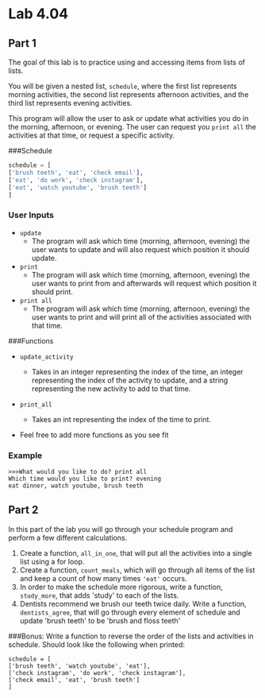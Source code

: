 # Lab 4.04

## Part 1
The goal of this lab is to practice using and accessing items from lists of lists. 

You will be given a nested list, `schedule`, where the first list represents morning activities, the second list represents afternoon activities, and the third list represents evening activities. 

This program will allow the user to ask or update what activities you do in the morning, afternoon, or evening. The user can request you `print all` the activities at that time, or request a specific activity.

###Schedule 

```python
schedule = [
['brush teeth', 'eat', 'check email'],
['eat', 'do work', 'check instagram'],
['eat', 'watch youtube', 'brush teeth']
]
```

### User Inputs
* `update`
	* The program will ask which time (morning, afternoon, evening) the user wants to update and will also request which position it should update.
* `print` 
	*  The program will ask which time (morning, afternoon, evening) the user wants to print from and afterwards will request which position it should print.
* `print all`
	* The program will ask which time (morning, afternoon, evening) the user wants to print and will print all of the activities associated with that time. 	
	
###Functions
* `update_activity`
    * Takes in an integer representing the index of the time, an integer representing the index of the activity to update, and a string representing the new activity to add to that time.
* `print_all`
    * Takes an int representing the index of the time to print.


* Feel free to add more functions as you see fit

### Example

```
>>>What would you like to do? print all
Which time would you like to print? evening
eat dinner, watch youtube, brush teeth
```


## Part 2 

In this part of the lab you will go through your schedule program and perform a few different calculations. 

1. Create a function, `all_in_one`, that will put all the activities into a single list using a for loop. 
2. Create a function, `count_meals`, which will go through all items of the list and keep a count of how many times `'eat'` occurs. 
3. In order to make the schedule more rigorous, write a function, `study_more`, that adds 'study' to each of the lists. 
4. Dentists recommend we brush our teeth twice daily. Write a function, `dentists_agree`, that will go through every element of schedule and update 'brush teeth' to be 'brush and floss teeth'

###Bonus: 
Write a function to reverse the order of the lists and activities in schedule. 
Should look like the following when printed: 

```
schedule = [
['brush teeth', 'watch youtube', 'eat'],
['check instagram', 'do work', 'check instagram'],
['check email', 'eat', 'brush teeth']
]
```